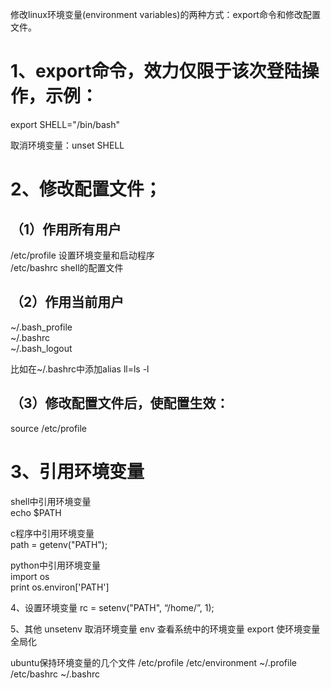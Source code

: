 修改linux环境变量(environment variables)的两种方式：export命令和修改配置文件。

# 1、export命令，效力仅限于该次登陆操作，示例：
export SHELL="/bin/bash"

取消环境变量：unset SHELL

# 2、修改配置文件；
## （1）作用所有用户
/etc/profile            设置环境变量和启动程序  
/etc/bashrc             shell的配置文件  

## （2）作用当前用户
~/.bash_profile  
~/.bashrc  
~/.bash_logout  

比如在~/.bashrc中添加alias ll=ls -l  

## （3）修改配置文件后，使配置生效：
source /etc/profile

# 3、引用环境变量
shell中引用环境变量  
echo $PATH

c程序中引用环境变量  
path = getenv("PATH");

python中引用环境变量  
import os  
print os.environ['PATH']

4、设置环境变量
rc = setenv("PATH", “/home/”, 1);

5、其他
unsetenv 取消环境变量
env      查看系统中的环境变量
export   使环境变量全局化

ubuntu保持环境变量的几个文件
/etc/profile
/etc/environment
~/.profile
/etc/bashrc
~/.bashrc
